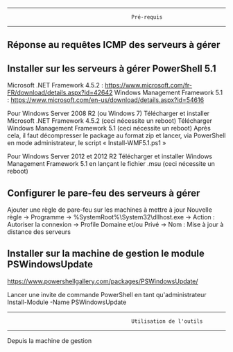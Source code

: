 ---------------------------------------------------------------------------------------------
											Pré-requis
---------------------------------------------------------------------------------------------

Réponse au requêtes ICMP des serveurs à gérer
--------------------------------------------------------------

Installer sur les serveurs à gérer PowerShell 5.1
--------------------------------------------------------------
Microsoft .NET Framework 4.5.2 : https://www.microsoft.com/fr-FR/download/details.aspx?id=42642
Windows Management Framework 5.1 : https://www.microsoft.com/en-us/download/details.aspx?id=54616

Pour Windows Server 2008 R2 (ou Windows 7)
Télécharger et installer Microsoft .NET Framework 4.5.2 (ceci nécessite un reboot)
Télécharger Windows Management Framework 5.1 (ceci nécessite un reboot)
Après cela, il faut décompresser le package au format zip et lancer, via PowerShell en mode administrateur, le script « Install-WMF5.1.ps1 »

Pour Windows Server 2012 et 2012 R2
Télécharger et installer Windows Management Framework 5.1 en lançant le fichier .msu (ceci nécessite un reboot)

Configurer le pare-feu des serveurs à gérer
--------------------------------------------------------------
Ajouter une règle de pare-feu sur les machines à mettre à jour
Nouvelle règle -> Programme -> %SystemRoot%\System32\dllhost.exe -> Action : Autoriser la connexion -> Profile Domaine et/ou Privé -> Nom : Mise à jour à distance des serveurs

Installer sur la machine de gestion le module PSWindowsUpdate
--------------------------------------------------------------
https://www.powershellgallery.com/packages/PSWindowsUpdate/

Lancer une invite de commande PowerShell en tant qu'administrateur
Install-Module -Name PSWindowsUpdate


---------------------------------------------------------------------------------------------
											Utilisation de l'outils
---------------------------------------------------------------------------------------------

Depuis la machine de gestion
